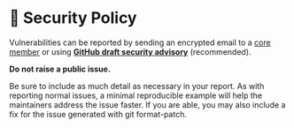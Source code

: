<!--
SPDX-FileCopyrightText: © 2024 Romain Brault <mail@romainbrault.com>

SPDX-License-Identifier: CC0-1.0
-->

# 🔐 Security Policy

Vulnerabilities can be reported by sending an encrypted email to a [core member]
or using **[GitHub draft security advisory](https://github.com/whiteprints-tests/test-codecov-linux-py311-test/security/advisories/new)** (recommended).

**Do not raise a public issue.**

Be sure to include as much detail as necessary in your report. As with
reporting normal issues, a minimal reproducible example will help the
maintainers address the issue faster. If you are able, you may also include a
fix for the issue generated with git format-patch.

[core member]: MAINTAINERS.md
